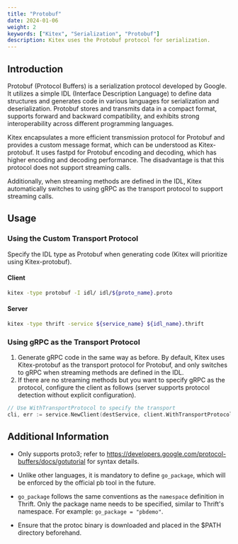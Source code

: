 ```yaml
---
title: "Protobuf"
date: 2024-01-06
weight: 2
keywords: ["Kitex", "Serialization", "Protobuf"]
description: Kitex uses the Protobuf protocol for serialization.
---
```


## Introduction

Protobuf (Protocol Buffers) is a serialization protocol developed by Google. It utilizes a simple IDL (Interface Description Language) to define data structures and generates code in various languages for serialization and deserialization. Protobuf stores and transmits data in a compact format, supports forward and backward compatibility, and exhibits strong interoperability across different programming languages.

Kitex encapsulates a more efficient transmission protocol for Protobuf and provides a custom message format, which can be understood as Kitex-protobuf. It uses fastpd for Protobuf encoding and decoding, which has higher encoding and decoding performance. The disadvantage is that this protocol does not support streaming calls.

Additionally, when streaming methods are defined in the IDL, Kitex automatically switches to using gRPC as the transport protocol to support streaming calls.

## Usage

### Using the Custom Transport Protocol

Specify the IDL type as Protobuf when generating code (Kitex will prioritize using Kitex-protobuf).

#### Client

```sh
kitex -type protobuf -I idl/ idl/${proto_name}.proto
```

#### Server

```sh
kitex -type thrift -service ${service_name} ${idl_name}.thrift
```

### Using gRPC as the Transport Protocol

1. Generate gRPC code in the same way as before. By default, Kitex uses Kitex-protobuf as the transport protocol for Protobuf, and only switches to gRPC when streaming methods are defined in the IDL.
2. If there are no streaming methods but you want to specify gRPC as the protocol, configure the client as follows (server supports protocol detection without explicit configuration).

```go
// Use WithTransportProtocol to specify the transport
cli, err := service.NewClient(destService, client.WithTransportProtocol(transport.GRPC))
```

## Additional Information

- Only supports proto3; refer to https://developers.google.com/protocol-buffers/docs/gotutorial for syntax details.

- Unlike other languages, it is mandatory to define `go_package`, which will be enforced by the official pb tool in the future.

- `go_package` follows the same conventions as the `namespace` definition in Thrift. Only the package name needs to be specified, similar to Thrift's namespace. For example: `go_package = "pbdemo"`.

- Ensure that the protoc binary is downloaded and placed in the $PATH directory beforehand.
